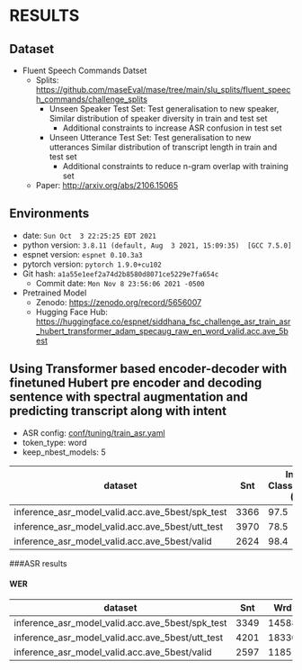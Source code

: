 <!-- Generated by ./scripts/utils/show_asr_result.sh -->
# RESULTS

## Dataset
- Fluent Speech Commands Datset
  - Splits: https://github.com/maseEval/mase/tree/main/slu_splits/fluent_speech_commands/challenge_splits
    - Unseen Speaker Test Set: Test generalisation to new speaker, Similar distribution of speaker diversity in train and test set
      - Additional constraints to increase ASR confusion in test set
    - Unseen Utterance Test Set: Test generalisation to new utterances Similar distribution of transcript length in train and test set
      - Additional constraints to reduce n-gram overlap with training set
  - Paper: http://arxiv.org/abs/2106.15065

## Environments
- date: `Sun Oct  3 22:25:25 EDT 2021`
- python version: `3.8.11 (default, Aug  3 2021, 15:09:35)  [GCC 7.5.0]`
- espnet version: `espnet 0.10.3a3`
- pytorch version: `pytorch 1.9.0+cu102`
- Git hash: `a1a55e1eef2a74d2b8580d8071ce5229e7fa654c`
  - Commit date: `Mon Nov 8 23:56:06 2021 -0500`
- Pretrained Model
  - Zenodo: https://zenodo.org/record/5656007
  - Hugging Face Hub: https://huggingface.co/espnet/siddhana_fsc_challenge_asr_train_asr_hubert_transformer_adam_specaug_raw_en_word_valid.acc.ave_5best

## Using Transformer based encoder-decoder with finetuned Hubert pre encoder and decoding sentence with spectral augmentation and predicting transcript along with intent
- ASR config: [conf/tuning/train_asr.yaml](conf/tuning/train_asr_hubert_transformer_adam_specaug_finetune.yaml)
- token_type: word
- keep_nbest_models: 5

|dataset|Snt|Intent Classification (%)|
|---|---|---|
|inference_asr_model_valid.acc.ave_5best/spk_test|3366|97.5|
|inference_asr_model_valid.acc.ave_5best/utt_test|3970|78.5|
|inference_asr_model_valid.acc.ave_5best/valid|2624|98.4|

###ASR results

#### WER

|dataset|Snt|Wrd|Corr|Sub|Del|Ins|Err|S.Err|
|---|---|---|---|---|---|---|---|---|
|inference_asr_model_valid.acc.ave_5best/spk_test|3349|14588|98.7|0.9|0.4|0.6|1.9|4.7|
|inference_asr_model_valid.acc.ave_5best/utt_test|4201|18330|87.1|10.6|2.3|3.8|16.7|44.6|
|inference_asr_model_valid.acc.ave_5best/valid|2597|1185|98.9|0.6|0.5|0.3|1.3|2.9 |


